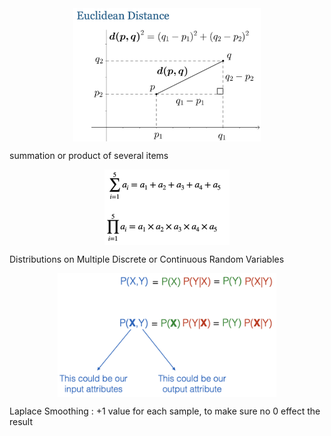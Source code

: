 <div  align="center">  
<img src="ExtraFiles/PhotoFiles/AIFigure1.png" width = "300" align=center />
</div>  

summation or product of several items  
<div  align="center">  
<img src="ExtraFiles/PhotoFiles/AIFigure2.png" width = "200" align=center />
</div>  

Distributions on Multiple Discrete or Continuous Random Variables  
<div  align="center">  
<img src="ExtraFiles/PhotoFiles/AIFigure3.png" width = "350" align=center />
</div> 

Laplace Smoothing : +1 value for each sample, to make sure no 0 effect the result
